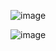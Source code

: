 
![image](https://github.com/VorosDominik/Kiralyosnok/assets/115635133/d56cd7e1-9aae-47a1-9a3e-47d03aedd92d)


![image](https://github.com/VorosDominik/Kiralyosnok/assets/115635133/9d0cbee7-6fe8-4cc4-8f59-53fc0724a9e0)
